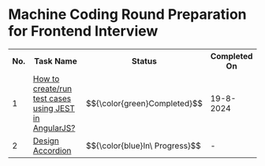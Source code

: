 # Machine Coding Round Preparation for Frontend Interview

<table>
  <tr>
    <th>No.</th>
    <th>Task Name</th>
    <th>Status</th>
    <th>Completed On</th>
  </tr>
  <tr>
    <td>1</td>
    <td><a href="https://github.com/mihir145/Machine-Coding/tree/main/00_how_to_run_test_cases">How to create/run test cases using JEST in AngularJS?</a></td>
    <td class="completed">$${\color{green}Completed}$$</td>
    <td>19-8-2024</td>
  </tr>
  <tr>
    <td>2</td>
    <td><a href="https://github.com/mihir145/Machine-Coding/tree/main/01_Accordion">Design Accordion</a></td>
    <td>$${\color{blue}In\ Progress}$$</td>
    <td>-</td>
  </tr>
</table>
